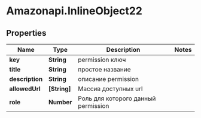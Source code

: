 # Amazonapi.InlineObject22

## Properties

Name | Type | Description | Notes
------------ | ------------- | ------------- | -------------
**key** | **String** | permission ключ | 
**title** | **String** | простое название | 
**description** | **String** | описание permission | 
**allowedUrl** | **[String]** | Массив доступных url | 
**role** | **Number** | Роль для которого данный permission | 


